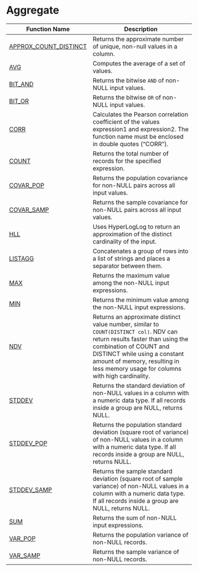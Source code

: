# Aggregate

| Function Name                                                         | Description                                                                                                                                                                                                                                                               |
| --------------------------------------------------------------------- | ------------------------------------------------------------------------------------------------------------------------------------------------------------------------------------------------------------------------------------------------------------------------- |
| [APPROX\_COUNT\_DISTINCT](../../aggregate/approx\_count\_distinct.md) | Returns the approximate number of unique, non-null values in a column.                                                                                                                                                                                                    |
| [AVG](avg.md)                                                         | Computes the average of a set of values.                                                                                                                                                                                                                                  |
| [BIT\_AND](bit\_and.md)                                               | Returns the bitwise `AND` of non-NULL input values.                                                                                                                                                                                                                       |
| [BIT\_OR](bit\_or.md)                                                 | Returns the bitwise `OR` of non-NULL input values.                                                                                                                                                                                                                        |
| [CORR](count.md)                                                      | Calculates the Pearson correlation coefficient of the values expression1 and expression2. The function name must be enclosed in double quotes (“CORR”).                                                                                                                   |
| [COUNT](count.md)                                                     | Returns the total number of records for the specified expression.                                                                                                                                                                                                         |
| [COVAR\_POP](covar\_pop.md)                                           | Returns the population covariance for non-NULL pairs across all input values.                                                                                                                                                                                             |
| [COVAR\_SAMP](covar\_samp.md)                                         | Returns the sample covariance for non-NULL pairs across all input values.                                                                                                                                                                                                 |
| [HLL](hll.md)                                                         | Uses HyperLogLog to return an approximation of the distinct cardinality of the input.                                                                                                                                                                                     |
| [LISTAGG](listagg.md)                                                 | Concatenates a group of rows into a list of strings and places a separator between them.                                                                                                                                                                                  |
| [MAX](max.md)                                                         | Returns the maximum value among the non-NULL input expressions.                                                                                                                                                                                                           |
| [MIN](min.md)                                                         | Returns the minimum value among the non-NULL input expressions.                                                                                                                                                                                                           |
| [NDV](ndv.md)                                                         | Returns an approximate distinct value number, similar to `COUNT(DISTINCT col)`. NDV can return results faster than using the combination of COUNT and DISTINCT while using a constant amount of memory, resulting in less memory usage for columns with high cardinality. |
| [STDDEV](stddev.md)                                                   | Returns the standard deviation of non-NULL values in a column with a numeric data type. If all records inside a group are NULL, returns NULL.                                                                                                                             |
| [STDDEV\_POP](stddev\_pop.md)                                         | Returns the population standard deviation (square root of variance) of non-NULL values in a column with a numeric data type. If all records inside a group are NULL, returns NULL.                                                                                        |
| [STDDEV\_SAMP](stddev\_samp.md)                                       | Returns the sample standard deviation (square root of sample variance) of non-NULL values in a column with a numeric data type. If all records inside a group are NULL, returns NULL.                                                                                     |
| [SUM](sum.md)                                                         | Returns the sum of non-NULL input expressions.                                                                                                                                                                                                                            |
| [VAR\_POP](var\_pop.md)                                               | Returns the population variance of non-NULL records.                                                                                                                                                                                                                      |
| [VAR\_SAMP](var\_samp.md)                                             | Returns the sample variance of non-NULL records.                                                                                                                                                                                                                          |
